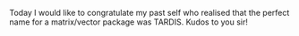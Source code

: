 Today I would like to congratulate my past self who realised that the perfect name for a matrix/vector package was TARDIS. Kudos to you sir!
